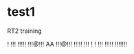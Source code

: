 # test1
RT2 training

   !
  !!!
 !!!!!
!!!@!!!
   AA
!!!@!!!
 !!!!!
  !!!
   !
   !
  !!!
 !!!!!
!!!!!!!
   
